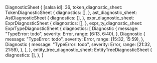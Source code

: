 DiagnosticSheet {
    [salsa id]: 36,
    token_diagnostic_sheet: TokenDiagnosticSheet {
        diagnostics: [],
    },
    ast_diagnostic_sheet: AstDiagnosticSheet {
        diagnostics: [],
    },
    expr_diagnostic_sheet: ExprDiagnosticSheet {
        diagnostics: [],
    },
    expr_ty_diagnostic_sheet: ExprTypeDiagnosticSheet {
        diagnostics: [
            Diagnostic {
                message: "TypeError: todo",
                severity: Error,
                range: [6:13, 6:40),
            },
            Diagnostic {
                message: "TypeError: todo",
                severity: Error,
                range: [15:32, 15:59),
            },
            Diagnostic {
                message: "TypeError: todo",
                severity: Error,
                range: [21:32, 21:59),
            },
        ],
    },
    entity_tree_diagnostic_sheet: EntityTreeDiagnosticSheet {
        diagnostics: [],
    },
}